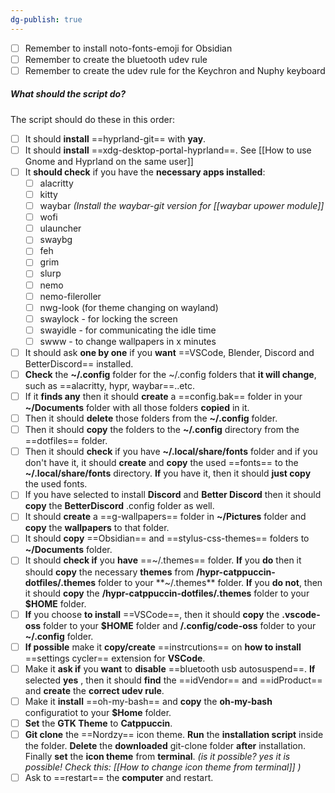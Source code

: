 ```yaml
---
dg-publish: true
---
```

- [ ] Remember to install noto-fonts-emoji for Obsidian
- [ ] Remember to create the bluetooth udev rule
- [ ] Remember to create the udev rule for the Keychron and Nuphy keyboard

##### What should the script do?
The script should do these in this order:
- [ ]  It should **install** ==hyprland-git== with **yay**.
- [ ]  It should **install** ==xdg-desktop-portal-hyprland==. See [[How to use Gnome and Hyprland on the same user]]
- [ ] It **should check** if you have the **necessary apps installed**:
	- [ ] alacritty
	- [ ] kitty
	- [ ] waybar *(Install the waybar-git version for [[waybar upower module]]*
	- [ ] wofi
	- [ ] ulauncher
	- [ ] swaybg
	- [ ] feh
	- [ ] grim
	- [ ] slurp
	- [ ] nemo
	- [ ] nemo-fileroller
	- [ ] nwg-look (for theme changing on wayland)
	- [ ] swaylock - for locking the screen
	- [ ] swayidle - for communicating the idle time
	- [ ] swww - to change wallpapers in x minutes
- [ ] It should ask **one by one** if you **want** ==VSCode, Blender, Discord and BetterDiscord== installed.
- [ ] **Check** the **~/.config** folder for the ~/.config folders that **it will change**, such as ==alacritty, hypr, waybar==..etc.
- [ ] If it **finds any** then it should **create** a ==config.bak== folder in your **~/Documents** folder with all those folders **copied** in it.
- [ ]  Then it should **delete** those folders from the **~/.config** folder.
- [ ]  Then it should **copy** the folders to the **~/.config** directory from the ==dotfiles== folder. 
- [ ] Then it should **check** if you have **~/.local/share/fonts** folder and if you don't have it, it should **create** and **copy** the used ==fonts== to the **~/.local/share/fonts** directory. **If** you have it, then it should **just copy** the used fonts. 
- [ ] If you have selected to install **Discord** and **Better Discord** then it should **copy** the **BetterDiscord** .config folder as well.
- [ ] It should **create** a ==g-wallpapers== folder in **~/Pictures** folder and **copy** the **wallpapers** to that folder.
- [ ] It should **copy** ==Obsidian== and ==stylus-css-themes== folders to **~/Documents** folder.
- [ ] It should **check if** you **have** ==~/.themes== folder. **If** you **do** then it should **copy** the necessary **themes** from **/hypr-catppuccin-dotfiles/.themes** folder to your **~/.themes** folder. **If** you **do not**, then it should **copy** the **/hypr-catppuccin-dotfiles/.themes** folder to your **$HOME** folder.
- [ ] **If** you choose **to install** ==VSCode==, then it should **copy** the **.vscode-oss** folder to your **$HOME** folder and **/.config/code-oss** folder to your **~/.config** folder.
- [ ] **If possible** make it **copy/create** ==instrcutions== on **how to install** ==settings cycler== extension for **VSCode**.
- [ ] Make it **ask if** you **want** to **disable** ==bluetooth usb autosuspend==. **If** selected **yes** , then it should **find** the ==idVendor== and ==idProduct== and **create** the **correct udev rule**.
- [ ] Make it **install** ==oh-my-bash== and **copy** the **oh-my-bash** configuratiot to your **$Home** folder.
- [ ] **Set** the **GTK Theme** to **Catppuccin**.
- [ ] **Git clone** the ==Nordzy== icon theme. **Run** the **installation script** inside the folder. **Delete** the **downloaded** git-clone folder **after** installation. Finally **set** the **icon theme** from **terminal**. *(is it possible? yes it is possible! Check this: [[How to change icon theme from terminal]] )* 
- [ ] Ask to ==restart== the **computer** and restart.